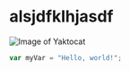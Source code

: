 # alsjdfklhjasdf
![Image of Yaktocat](https://octodex.github.com/images/yaktocat.png)
``` javascript
var myVar = "Hello, world!";
```
